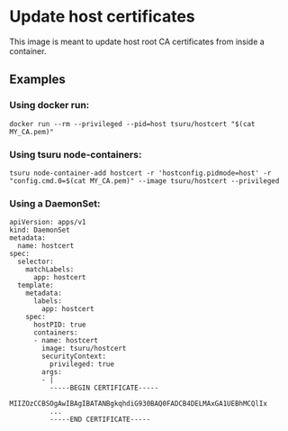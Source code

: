# Update host certificates

This image is meant to update host root CA certificates from inside a
container.

## Examples

### Using docker run:
```
docker run --rm --privileged --pid=host tsuru/hostcert "$(cat MY_CA.pem)"
```

### Using tsuru node-containers:
```
tsuru node-container-add hostcert -r 'hostconfig.pidmode=host' -r "config.cmd.0=$(cat MY_CA.pem)" --image tsuru/hostcert --privileged
```

### Using a DaemonSet:
```
apiVersion: apps/v1
kind: DaemonSet
metadata:
  name: hostcert
spec:
  selector:
    matchLabels:
      app: hostcert
  template:
    metadata:
      labels:
        app: hostcert
    spec:
      hostPID: true
      containers:
      - name: hostcert
        image: tsuru/hostcert
        securityContext:
          privileged: true
        args: 
        - |
          -----BEGIN CERTIFICATE-----
          MIIZOzCCBSOgAwIBAgIBATANBgkqhdiG930BAQ0FADCB4DELMAxGA1UEBhMCQlIx
          ...
          -----END CERTIFICATE-----
```